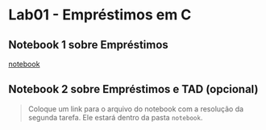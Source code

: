 # Lab01 - Empréstimos em C

## Notebook 1 sobre Empréstimos

[notebook](https://github.com/JonathanDoOuro/Atividades-de-MC322/blob/main/lab01/notebook/emprestimo01%20(6).ipynb)

## Notebook 2 sobre Empréstimos e TAD (opcional)

> Coloque um link para o arquivo do notebook com a resolução da segunda tarefa. Ele estará dentro da pasta `notebook`.
